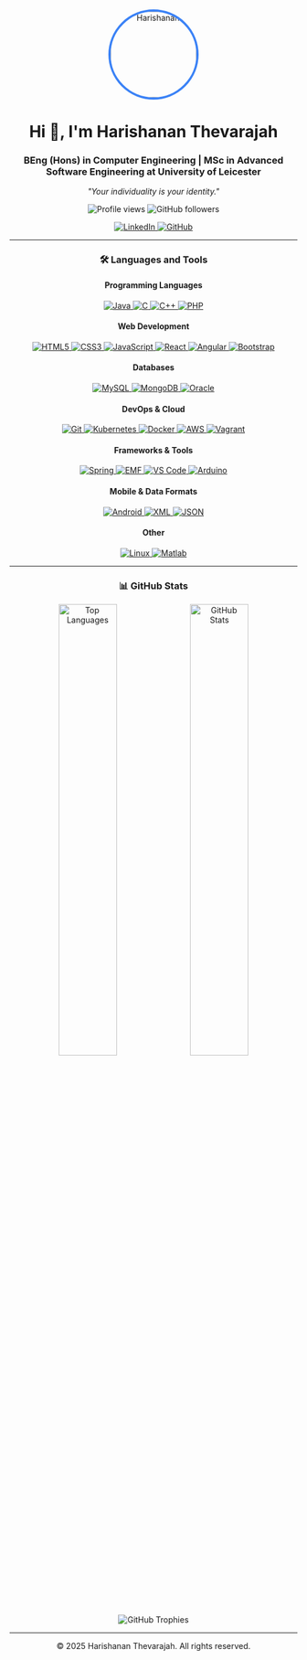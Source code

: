 <div align="center">
  <img src="https://avatars.githubusercontent.com/u/76915308?v=4" alt="Harishanan" width="150" style="border-radius:50%; border:4px solid #3b82f6;">
  <h1>Hi 👋, I'm Harishanan Thevarajah</h1>
  <h3>BEng (Hons) in Computer Engineering | MSc in Advanced Software Engineering at University of Leicester</h3>
  <p><em>"Your individuality is your identity."</em></p>
  
  <p>
    <img src="https://komarev.com/ghpvc/?username=harishanan&label=Profile%20views&color=0e75b6&style=flat" alt="Profile views">
    <img src="https://img.shields.io/github/followers/harishanan?label=Follow&style=social" alt="GitHub followers">
  </p>
  
  <p>
    <a href="https://www.linkedin.com/in/harishanan-thevarajah-b13b33197/" target="_blank">
      <img src="https://img.shields.io/badge/LinkedIn-0077B5?style=for-the-badge&logo=linkedin&logoColor=white" alt="LinkedIn">
    </a>
    <a href="https://github.com/harishanan" target="_blank">
      <img src="https://img.shields.io/badge/GitHub-181717?style=for-the-badge&logo=github&logoColor=white" alt="GitHub">
    </a>
  </p>
</div>

---

<div align="center">
  <h3>🛠️ Languages and Tools</h3>
  
  <h4>Programming Languages</h4>
  <p>
    <a href="https://www.java.com" target="_blank">
      <img src="https://img.shields.io/badge/Java-ED8B00?style=for-the-badge&logo=java&logoColor=white" alt="Java">
    </a>
    <a href="https://www.cprogramming.com/" target="_blank">
      <img src="https://img.shields.io/badge/C-A8B9CC?style=for-the-badge&logo=c&logoColor=black" alt="C">
    </a>
    <a href="https://www.w3schools.com/cpp/" target="_blank">
      <img src="https://img.shields.io/badge/C++-00599C?style=for-the-badge&logo=c%2B%2B&logoColor=white" alt="C++">
    </a>
    <a href="https://www.php.net" target="_blank">
      <img src="https://img.shields.io/badge/PHP-777BB4?style=for-the-badge&logo=php&logoColor=white" alt="PHP">
    </a>
  </p>
  
  <h4>Web Development</h4>
  <p>
    <a href="https://www.w3.org/html/" target="_blank">
      <img src="https://img.shields.io/badge/HTML5-E34F26?style=for-the-badge&logo=html5&logoColor=white" alt="HTML5">
    </a>
    <a href="https://www.w3schools.com/css/" target="_blank">
      <img src="https://img.shields.io/badge/CSS3-1572B6?style=for-the-badge&logo=css3&logoColor=white" alt="CSS3">
    </a>
    <a href="https://developer.mozilla.org/en-US/docs/Web/JavaScript" target="_blank">
      <img src="https://img.shields.io/badge/JavaScript-F7DF1E?style=for-the-badge&logo=javascript&logoColor=black" alt="JavaScript">
    </a>
    <a href="https://reactjs.org/" target="_blank">
      <img src="https://img.shields.io/badge/React-61DAFB?style=for-the-badge&logo=react&logoColor=black" alt="React">
    </a>
    <a href="https://angular.io/" target="_blank">
      <img src="https://img.shields.io/badge/Angular-DD0031?style=for-the-badge&logo=angular&logoColor=white" alt="Angular">
    </a>
    <a href="https://getbootstrap.com/" target="_blank">
      <img src="https://img.shields.io/badge/Bootstrap-7952B3?style=for-the-badge&logo=bootstrap&logoColor=white" alt="Bootstrap">
    </a>
  </p>
  
  <h4>Databases</h4>
  <p>
    <a href="https://www.mysql.com/" target="_blank">
      <img src="https://img.shields.io/badge/MySQL-4479A1?style=for-the-badge&logo=mysql&logoColor=white" alt="MySQL">
    </a>
    <a href="https://www.mongodb.com/" target="_blank">
      <img src="https://img.shields.io/badge/MongoDB-47A248?style=for-the-badge&logo=mongodb&logoColor=white" alt="MongoDB">
    </a>
    <a href="https://www.oracle.com/" target="_blank">
      <img src="https://img.shields.io/badge/Oracle-F80000?style=for-the-badge&logo=oracle&logoColor=white" alt="Oracle">
    </a>
  </p>
  
  <h4>DevOps & Cloud</h4>
  <p>
    <a href="https://git-scm.com/" target="_blank">
      <img src="https://img.shields.io/badge/Git-F05032?style=for-the-badge&logo=git&logoColor=white" alt="Git">
    </a>
    <a href="https://kubernetes.io/" target="_blank">
      <img src="https://img.shields.io/badge/Kubernetes-326CE5?style=for-the-badge&logo=kubernetes&logoColor=white" alt="Kubernetes">
    </a>
    <a href="https://www.docker.com/" target="_blank">
      <img src="https://img.shields.io/badge/Docker-2496ED?style=for-the-badge&logo=docker&logoColor=white" alt="Docker">
    </a>
    <a href="https://aws.amazon.com/" target="_blank">
      <img src="https://img.shields.io/badge/AWS-232F3E?style=for-the-badge&logo=amazonaws&logoColor=white" alt="AWS">
    </a>
    <a href="https://www.vagrantup.com/" target="_blank">
      <img src="https://img.shields.io/badge/Vagrant-1563DF?style=for-the-badge&logo=vagrant&logoColor=white" alt="Vagrant">
    </a>
  </p>
  
  <h4>Frameworks & Tools</h4>
  <p>
    <a href="https://spring.io/" target="_blank">
      <img src="https://img.shields.io/badge/Spring-6DB33F?style=for-the-badge&logo=spring&logoColor=white" alt="Spring">
    </a>
    <a href="https://www.eclipse.org/emf/" target="_blank">
      <img src="https://img.shields.io/badge/EMF-660099?style=for-the-badge&logo=eclipse&logoColor=white" alt="EMF">
    </a>
    <a href="https://code.visualstudio.com/" target="_blank">
      <img src="https://img.shields.io/badge/VS_Code-007ACC?style=for-the-badge&logo=visualstudiocode&logoColor=white" alt="VS Code">
    </a>
    <a href="https://www.arduino.cc/" target="_blank">
      <img src="https://img.shields.io/badge/Arduino-00979D?style=for-the-badge&logo=arduino&logoColor=white" alt="Arduino">
    </a>
  </p>
  
  <h4>Mobile & Data Formats</h4>
  <p>
    <a href="https://developer.android.com" target="_blank">
      <img src="https://img.shields.io/badge/Android-3DDC84?style=for-the-badge&logo=android&logoColor=black" alt="Android">
    </a>
    <a href="https://www.w3.org/XML/" target="_blank">
      <img src="https://img.shields.io/badge/XML-FF6600?style=for-the-badge&logo=xml&logoColor=white" alt="XML">
    </a>
    <a href="https://www.json.org/" target="_blank">
      <img src="https://img.shields.io/badge/JSON-000000?style=for-the-badge&logo=json&logoColor=white" alt="JSON">
    </a>
  </p>
  
  <h4>Other</h4>
  <p>
    <a href="https://www.linux.org/" target="_blank">
      <img src="https://img.shields.io/badge/Linux-FCC624?style=for-the-badge&logo=linux&logoColor=black" alt="Linux">
    </a>
    <a href="https://www.mathworks.com/" target="_blank">
      <img src="https://img.shields.io/badge/Matlab-0076A8?style=for-the-badge&logo=matlab&logoColor=white" alt="Matlab">
    </a>
  </p>
</div>

---

<div align="center">
  <h3>📊 GitHub Stats</h3>
  <p>
    <img src="https://github-readme-stats.vercel.app/api/top-langs?username=harishanan&show_icons=true&locale=en&layout=compact&theme=light" alt="Top Languages" width="45%">
    <img src="https://github-readme-stats.vercel.app/api?username=harishanan&show_icons=true&locale=en&theme=light" alt="GitHub Stats" width="45%">
  </p>
  <p>
    <img src="https://github-profile-trophy.vercel.app/?username=harishanan&theme=flat&margin-w=15" alt="GitHub Trophies">
  </p>
</div>

---

<div align="center">
  <p>© 2025 Harishanan Thevarajah. All rights reserved.</p>
</div>

